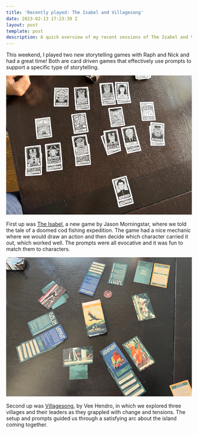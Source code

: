 ```yaml
---
title: 'Recently played: The Isabel and Villagesong'
date: 2023-02-13 17:23:39 Z
layout: post
template: post
description: A quick overview of my recent sessions of The Isabel and Villagesong
---
```


This weekend, I played two new storytelling games with Raph and Nick and had a great time! Both are card driven games that effectively use prompts to support a specific type of storytelling.

![The Isabel being played at the table](/images/the-isabel.png)

First up was [The Isabel](https://bullypulpitgames.com/products/desperation), a new game by Jason Morningstar, where we told the tale of a doomed cod fishing expedition. The game had a nice mechanic where we would draw an action and then decide which character carried it out, which worked well. The prompts were all evocative and it was fun to match them to characters.

![Villagesong being played at the table](/images/villagesong.png)

Second up was [Villagesong](https://storybrewersroleplaying.com/villagesong/), by Vee Hendro, in which we explored three villages and their leaders as they grappled with change and tensions. The setup and prompts guided us through a satisfying arc about the island coming together.